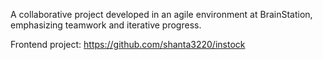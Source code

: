 A collaborative project developed in an agile environment at BrainStation, emphasizing teamwork and iterative progress. 

Frontend project: https://github.com/shanta3220/instock

